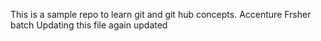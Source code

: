 This is a sample repo to learn git and git hub concepts.
Accenture Frsher batch
Updating this file
again updated
